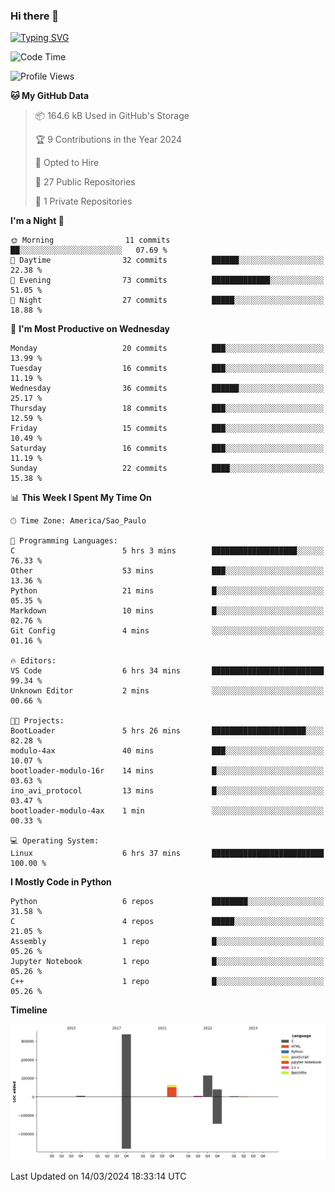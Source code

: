 ### Hi there 👋

<a href="https://git.io/typing-svg"><img src="https://readme-typing-svg.herokuapp.com?font=Fira+Code&duration=2000&pause=100&center=true&vCenter=true&multiline=true&width=720&height=175&lines=Gui's+are+a+lie%2C+they+are+just+front-ends+to+the+shell.;Through+the+shell%2C+I+gain+sudo.;Through+sudo%2C+I+gain+power.;Through+power%2C+I+gain+root.;Through+root%2C+my+chains+are+broken.;uid%3D0+shall+free+me...." alt="Typing SVG" /></a>


<!--START_SECTION:waka-->
![Code Time](http://img.shields.io/badge/Code%20Time-849%20hrs%2039%20mins-blue)

![Profile Views](http://img.shields.io/badge/Profile%20Views-2-blue)

**🐱 My GitHub Data** 

> 📦 164.6 kB Used in GitHub's Storage 
 > 
> 🏆 9 Contributions in the Year 2024
 > 
> 💼 Opted to Hire
 > 
> 📜 27 Public Repositories 
 > 
> 🔑 1 Private Repositories 
 > 
**I'm a Night 🦉** 

```text
🌞 Morning                11 commits          ██░░░░░░░░░░░░░░░░░░░░░░░   07.69 % 
🌆 Daytime                32 commits          ██████░░░░░░░░░░░░░░░░░░░   22.38 % 
🌃 Evening                73 commits          █████████████░░░░░░░░░░░░   51.05 % 
🌙 Night                  27 commits          █████░░░░░░░░░░░░░░░░░░░░   18.88 % 
```
📅 **I'm Most Productive on Wednesday** 

```text
Monday                   20 commits          ███░░░░░░░░░░░░░░░░░░░░░░   13.99 % 
Tuesday                  16 commits          ███░░░░░░░░░░░░░░░░░░░░░░   11.19 % 
Wednesday                36 commits          ██████░░░░░░░░░░░░░░░░░░░   25.17 % 
Thursday                 18 commits          ███░░░░░░░░░░░░░░░░░░░░░░   12.59 % 
Friday                   15 commits          ███░░░░░░░░░░░░░░░░░░░░░░   10.49 % 
Saturday                 16 commits          ███░░░░░░░░░░░░░░░░░░░░░░   11.19 % 
Sunday                   22 commits          ████░░░░░░░░░░░░░░░░░░░░░   15.38 % 
```


📊 **This Week I Spent My Time On** 

```text
🕑︎ Time Zone: America/Sao_Paulo

💬 Programming Languages: 
C                        5 hrs 3 mins        ███████████████████░░░░░░   76.33 % 
Other                    53 mins             ███░░░░░░░░░░░░░░░░░░░░░░   13.36 % 
Python                   21 mins             █░░░░░░░░░░░░░░░░░░░░░░░░   05.35 % 
Markdown                 10 mins             █░░░░░░░░░░░░░░░░░░░░░░░░   02.76 % 
Git Config               4 mins              ░░░░░░░░░░░░░░░░░░░░░░░░░   01.16 % 

🔥 Editors: 
VS Code                  6 hrs 34 mins       █████████████████████████   99.34 % 
Unknown Editor           2 mins              ░░░░░░░░░░░░░░░░░░░░░░░░░   00.66 % 

🐱‍💻 Projects: 
BootLoader               5 hrs 26 mins       █████████████████████░░░░   82.28 % 
modulo-4ax               40 mins             ███░░░░░░░░░░░░░░░░░░░░░░   10.07 % 
bootloader-modulo-16r    14 mins             █░░░░░░░░░░░░░░░░░░░░░░░░   03.63 % 
ino_avi_protocol         13 mins             █░░░░░░░░░░░░░░░░░░░░░░░░   03.47 % 
bootloader-modulo-4ax    1 min               ░░░░░░░░░░░░░░░░░░░░░░░░░   00.33 % 

💻 Operating System: 
Linux                    6 hrs 37 mins       █████████████████████████   100.00 % 
```

**I Mostly Code in Python** 

```text
Python                   6 repos             ████████░░░░░░░░░░░░░░░░░   31.58 % 
C                        4 repos             █████░░░░░░░░░░░░░░░░░░░░   21.05 % 
Assembly                 1 repo              █░░░░░░░░░░░░░░░░░░░░░░░░   05.26 % 
Jupyter Notebook         1 repo              █░░░░░░░░░░░░░░░░░░░░░░░░   05.26 % 
C++                      1 repo              █░░░░░░░░░░░░░░░░░░░░░░░░   05.26 % 
```



**Timeline**

![Lines of Code chart](https://raw.githubusercontent.com/Gedankenn/Gedankenn/main/assets/bar_graph.png)


 Last Updated on 14/03/2024 18:33:14 UTC
<!--END_SECTION:waka-->
